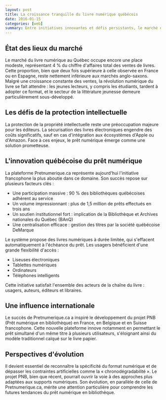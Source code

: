 ```yaml
---
layout: post
title: La croissance tranquille du livre numérique québécois
date: 2016-01-15
categories: [web]
summary: Entre initiatives innovantes et défis persistants, le marché québécois du livre numérique trace sa voie.
---
```


## État des lieux du marché

Le marché du livre numérique au Québec occupe encore une place modeste, représentant 4 % du chiffre d'affaires total des ventes de livres. Cette proportion, bien que deux fois supérieure à celle observée en France ou en Espagne, reste nettement inférieure aux marchés anglo-saxons. Malgré une croissance constante des ventes, la révolution numérique du livre se fait attendre : les jeunes lecteurs, y compris les étudiants, tardent à adopter ce format, et le secteur de la littérature jeunesse demeure particulièrement sous-développé.

## Les défis de la protection intellectuelle

La protection de la propriété intellectuelle reste une préoccupation majeure pour les éditeurs. La sécurisation des livres électroniques engendre des coûts significatifs, sauf en cas d'intégration aux écosystèmes d'Apple ou d'Amazon. Face à ces enjeux, le prêt numérique émerge comme une solution prometteuse.

## L'innovation québécoise du prêt numérique

La plateforme Pretnumerique.ca représente aujourd'hui l'initiative francophone la plus aboutie dans ce domaine. Son succès repose sur plusieurs facteurs clés :

- Une participation massive : 90 % des bibliothèques québécoises adhèrent au service
- Un volume impressionnant : plus de 1,5 million de prêts effectués en trois ans
- Un soutien institutionnel fort : implication de la Bibliothèque et Archives nationales du Québec (BAnQ)
- Une centralisation efficace : gestion des titres par la société québécoise DeMarque

Le système propose des livres numériques à durée limitée, qui s'effacent automatiquement à l'échéance du prêt. Les usagers bénéficient d'une grande flexibilité d'accès :

- Liseuses électroniques
- Tablettes numériques
- Ordinateurs
- Téléphones intelligents

Cette initiative satisfait l'ensemble des acteurs de la chaîne du livre : usagers, auteurs, éditeurs et libraires.

## Une influence internationale

Le succès de Pretnumerique.ca a inspiré le développement du projet PNB (Prêt numérique en bibliothèque) en France, en Belgique et en Suisse francophone. Cette nouvelle plateforme innove notamment en permettant le prêt simultané d'un même titre à plusieurs utilisateurs, s'éloignant ainsi du modèle traditionnel calqué sur le livre papier.

## Perspectives d'évolution

Il devient essentiel de reconnaître la spécificité du format numérique et de dépasser les contraintes artificielles comme la « chronodégradabilité ». Le projet PNB, bien que récent, pourrait ouvrir la voie à des approches plus adaptées aux supports numériques. Son évolution, en parallèle de celle de Pretnumerique.ca, mérite une attention particulière pour comprendre les futures tendances du prêt numérique en bibliothèque.
